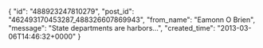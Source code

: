  {
   "id": "488923247810279",
   "post_id": "462493170453287_488326607869943",
   "from_name": "Eamonn O Brien",
   "message": "State departments are harbors...",
   "created_time": "2013-03-06T14:46:32+0000"
 }
